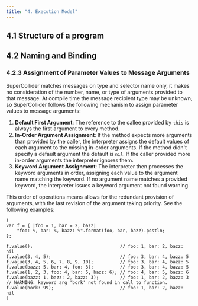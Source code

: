```yaml
---
title: "4. Execution Model"
---
```


## 4.1 Structure of a program

## 4.2 Naming and Binding

### 4.2.3 Assignment of Parameter Values to Message Arguments

SuperCollider matches messages on type and selector name only, it makes no consideration of the number, name, or type of
arguments provided to that message. At compile time the message recipient type may be unknown, so SuperCollider follows
the following mechanism to assign parameter values to message arguments:

 1. **Default First Argument**: The reference to the callee provided by `this` is always the first argument to every
    method.
 2. **In-Order Argument Assignment**: If the method expects more arguments than provided by the caller, the interpreter
    assigns the default values of each argument to the missing in-order arguments. If the method didn't specify a
    default argument the default is `nil`. If the caller provided more in-order arguments the interpreter ignores them.
 3. **Keyword Argument Assignment**: The interpreter then processes the keyword arguments in order, assigning each
    value to the argument name matching the keyword. If no argument name matches a provided keyword, the interpreter
    issues a keyword argument not found warning.

This order of operations means allows for the redundant provision of arguments, with the last revision of the argument
taking priority. See the following examples:

```
(
var f = { |foo = 1, bar = 2, bazz|
	"foo: %, bar: %, bazz: %".format(foo, bar, bazz).postln;
};

f.value();                                 // foo: 1, bar: 2, bazz: nil
f.value(3, 4, 5);                          // foo: 3, bar: 4, bazz: 5
f.value(3, 4, 5, 6, 7, 8, 9, 10);          // foo: 3, bar: 4, bazz: 5
f.value(bazz: 5, bar: 4, foo: 3);          // foo: 3, bar: 4, bazz: 5
f.value(1, 2, 3, foo: 4, bar: 5, bazz: 6); // foo: 4, bar: 5, bazz: 6
f.value(bazz: 1, bazz: 2, bazz: 3);        // foo: 1, bar: 2, bazz: 3
// WARNING: keyword arg 'bork' not found in call to function.
f.value(bork: 99);                         // foo: 1, bar: 2, bazz: nil
)
```